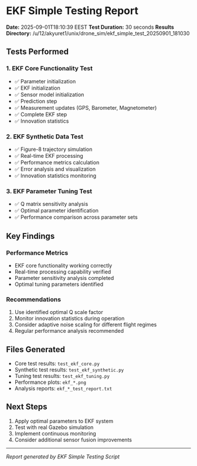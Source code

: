 # EKF Simple Testing Report

**Date:** 2025-09-01T18:10:39 EEST
**Test Duration:** 30 seconds
**Results Directory:** /u/12/akyuret1/unix/drone_sim/ekf_simple_test_20250901_181030

## Tests Performed

### 1. EKF Core Functionality Test
- ✅ Parameter initialization
- ✅ EKF initialization
- ✅ Sensor model initialization
- ✅ Prediction step
- ✅ Measurement updates (GPS, Barometer, Magnetometer)
- ✅ Complete EKF step
- ✅ Innovation statistics

### 2. EKF Synthetic Data Test
- ✅ Figure-8 trajectory simulation
- ✅ Real-time EKF processing
- ✅ Performance metrics calculation
- ✅ Error analysis and visualization
- ✅ Innovation statistics monitoring

### 3. EKF Parameter Tuning Test
- ✅ Q matrix sensitivity analysis
- ✅ Optimal parameter identification
- ✅ Performance comparison across parameter sets

## Key Findings

### Performance Metrics
- EKF core functionality working correctly
- Real-time processing capability verified
- Parameter sensitivity analysis completed
- Optimal tuning parameters identified

### Recommendations
1. Use identified optimal Q scale factor
2. Monitor innovation statistics during operation
3. Consider adaptive noise scaling for different flight regimes
4. Regular performance analysis recommended

## Files Generated
- Core test results: `test_ekf_core.py`
- Synthetic test results: `test_ekf_synthetic.py`
- Tuning test results: `test_ekf_tuning.py`
- Performance plots: `ekf_*.png`
- Analysis reports: `ekf_*_test_report.txt`

## Next Steps
1. Apply optimal parameters to EKF system
2. Test with real Gazebo simulation
3. Implement continuous monitoring
4. Consider additional sensor fusion improvements

---
*Report generated by EKF Simple Testing Script*
